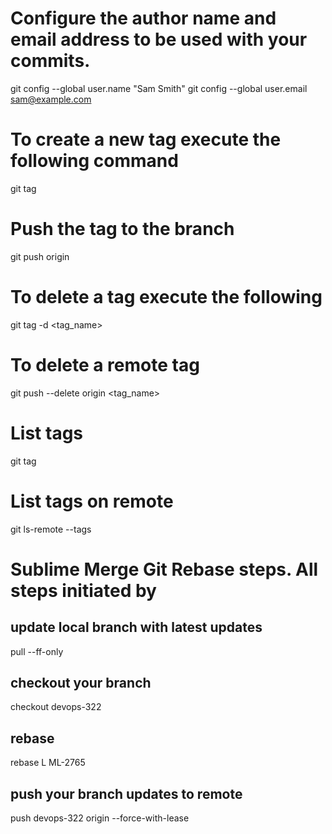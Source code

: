# Configure the author name and email address to be used with your commits.
git config --global user.name "Sam Smith"
git config --global user.email sam@example.com

# To create a new tag execute the following command
git tag <tagname>

# Push the tag to the branch
git push origin <tagname>

# To delete a tag execute the following
git tag -d <tag_name>

# To delete a remote tag
 git push --delete origin <tag_name>

# List tags
git tag

# List tags on remote
git ls-remote --tags <remote>

# Sublime Merge Git Rebase steps. All steps initiated by <command> <shift> <p>

## update local branch with latest updates 
pull --ff-only 

## checkout your branch
checkout devops-322

## rebase 
rebase L ML-2765

## push your branch updates to remote
push devops-322 origin --force-with-lease

